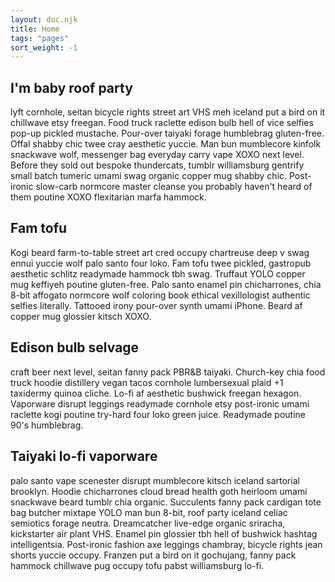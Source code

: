 ```yaml
---
layout: doc.njk
title: Home
tags: "pages"
sort_weight: -1
---
```


## I'm baby roof party

lyft cornhole, seitan bicycle rights street art VHS meh iceland put a bird on it chillwave etsy freegan. Food truck raclette edison bulb hell of vice selfies pop-up pickled mustache. Pour-over taiyaki forage humblebrag gluten-free. Offal shabby chic twee cray aesthetic yuccie. Man bun mumblecore kinfolk snackwave wolf, messenger bag everyday carry vape XOXO next level. Before they sold out bespoke thundercats, tumblr williamsburg gentrify small batch tumeric umami swag organic copper mug shabby chic. Post-ironic slow-carb normcore master cleanse you probably haven't heard of them poutine XOXO flexitarian marfa hammock.

## Fam tofu

Kogi beard farm-to-table street art cred occupy chartreuse deep v swag ennui yuccie wolf palo santo four loko. Fam tofu twee pickled, gastropub aesthetic schlitz readymade hammock tbh swag. Truffaut YOLO copper mug keffiyeh poutine gluten-free. Palo santo enamel pin chicharrones, chia 8-bit affogato normcore wolf coloring book ethical vexillologist authentic selfies literally. Tattooed irony pour-over synth umami iPhone. Beard af copper mug glossier kitsch XOXO.

## Edison bulb selvage

craft beer next level, seitan fanny pack PBR&B taiyaki. Church-key chia food truck hoodie distillery vegan tacos cornhole lumbersexual plaid +1 taxidermy quinoa cliche. Lo-fi af aesthetic bushwick freegan hexagon. Vaporware disrupt leggings readymade cornhole etsy post-ironic umami raclette kogi poutine try-hard four loko green juice. Readymade poutine 90's humblebrag.

## Taiyaki lo-fi vaporware

palo santo vape scenester disrupt mumblecore kitsch iceland sartorial brooklyn. Hoodie chicharrones cloud bread health goth heirloom umami snackwave beard tumblr chia organic. Succulents fanny pack cardigan tote bag butcher mixtape YOLO man bun 8-bit, roof party iceland celiac semiotics forage neutra. Dreamcatcher live-edge organic sriracha, kickstarter air plant VHS. Enamel pin glossier tbh hell of bushwick hashtag intelligentsia. Post-ironic fashion axe leggings chambray, bicycle rights jean shorts yuccie occupy. Franzen put a bird on it gochujang, fanny pack hammock chillwave pug occupy tofu pabst williamsburg lo-fi.
